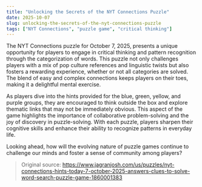 ```yaml
---
title: "Unlocking the Secrets of the NYT Connections Puzzle"
date: 2025-10-07
slug: unlocking-the-secrets-of-the-nyt-connections-puzzle
tags: ["NYT Connections", "puzzle game", "critical thinking"]
---
```

The NYT Connections puzzle for October 7, 2025, presents a unique opportunity for players to engage in critical thinking and pattern recognition through the categorization of words. This puzzle not only challenges players with a mix of pop culture references and linguistic twists but also fosters a rewarding experience, whether or not all categories are solved. The blend of easy and complex connections keeps players on their toes, making it a delightful mental exercise.

As players dive into the hints provided for the blue, green, yellow, and purple groups, they are encouraged to think outside the box and explore thematic links that may not be immediately obvious. This aspect of the game highlights the importance of collaborative problem-solving and the joy of discovery in puzzle-solving. With each puzzle, players sharpen their cognitive skills and enhance their ability to recognize patterns in everyday life.

Looking ahead, how will the evolving nature of puzzle games continue to challenge our minds and foster a sense of community among players?
> Original source: https://www.jagranjosh.com/us/puzzles/nyt-connections-hints-today-7-october-2025-answers-clues-to-solve-word-search-puzzle-game-1860001383